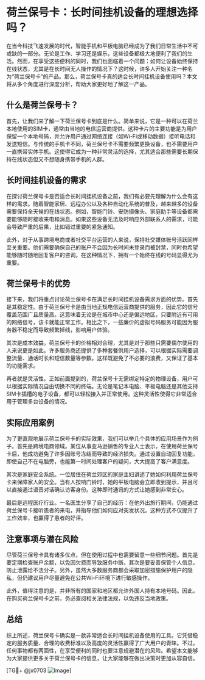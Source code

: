 # 荷兰保号卡：长时间挂机设备的理想选择吗？

在当今科技飞速发展的时代，智能手机和平板电脑已经成为了我们日常生活中不可或缺的一部分。无论是工作、学习还是娱乐，这些设备都极大地便利了我们的生活。然而，在享受这些便利的同时，我们也面临着一个问题：如何让设备始终保持在线状态，尤其是在长时间无人操作的情况下？这时候，许多人开始关注一种名为“荷兰保号卡”的产品。那么，荷兰保号卡真的适合长时间挂机设备使用吗？本文将从多个角度进行深度分析，帮助大家更好地了解这一产品。

## 什么是荷兰保号卡？

首先，让我们来了解一下荷兰保号卡到底是什么。简单来说，它是一种可以在荷兰本地使用的SIM卡，通常由当地的电信运营商提供。这种卡片的主要功能是为用户保留一个本地号码，并允许用户通过网络连接（如Wi-Fi或移动数据）接听电话和发送短信。与传统的手机卡不同，荷兰保号卡不需要频繁更换设备，也不需要用户一直携带实体手机。这使得它成为一种非常灵活的选择，尤其适合那些需要长期保持在线状态但又不想随身携带手机的人群。

## 长时间挂机设备的需求

在探讨荷兰保号卡是否适合长时间挂机设备之前，我们有必要先理解为什么会有这样的需求。随着智能家居、远程办公以及各种自动化系统的普及，越来越多的设备需要保持全天候的在线状态。例如，智能门铃、安防摄像头、家庭助手等设备都需要能够随时接收来电和消息。如果这些设备无法及时响应外部联系人的需求，可能会导致严重的后果，比如错过重要的紧急通知。

此外，对于从事跨境电商或者社交平台运营的人来说，保持社交媒体账号活跃同样至关重要。他们需要确保自己的账户不会因为长时间未登录而被封禁，同时也希望能够随时随地回复客户的咨询。在这种情况下，拥有一个始终在线的号码显得尤为重要。

## 荷兰保号卡的优势

接下来，我们将重点讨论荷兰保号卡在满足长时间挂机设备需求方面的优势。首先是其稳定性。由于荷兰保号卡是由当地正规电信运营商提供的服务，因此它的信号覆盖范围广且质量高。这意味着无论是在城市中心还是偏远地区，只要附近有可用的网络信号，该卡就能正常工作。相比之下，一些廉价的虚拟号码服务可能因为服务器不稳定而导致频繁掉线，影响用户体验。

其次是成本效益。荷兰保号卡的价格相对合理，尤其是对于那些只需要偶尔使用的人来说更是如此。许多服务商还提供了多种套餐供用户选择，可以根据实际需要调整流量、通话时长和短信数量等参数。这样既避免了不必要的浪费，又保证了基本的功能需求。

再者就是灵活性。正如前面提到的，荷兰保号卡无需绑定特定的物理设备，用户可以根据实际情况自由切换不同的终端。无论是笔记本电脑、平板电脑还是其他支持SIM卡插槽的电子设备，都可以轻松接入并正常使用。这种灵活性使得它非常适合用于管理多台设备的情况。

## 实际应用案例

为了更直观地展示荷兰保号卡的实际效果，我们可以举几个具体的应用场景作为例子。首先是跨境电商领域。某位从事亚马逊销售的专业人士表示，在使用荷兰保号卡后，他成功避免了许多因账号冻结而导致的经济损失。通过设置自动回复功能，即使自己不在电脑旁，也能第一时间处理客户的疑问，大大提高了客户满意度。

其次是家庭安全系统。一位居住在荷兰郊区的家庭主妇讲述了她如何利用荷兰保号卡来保障家人的安全。当有人按响门铃时，她的平板电脑会立即收到提示，并且可以直接通过语音对话确认访客身份。这种即时通讯的方式让她感到非常安心。

最后是远程医疗行业。一名医生分享了自己的经历：在他外出旅行期间，仍能通过荷兰保号卡接听患者的来电，并指导他们如何应对突发状况。这种方式不仅提升了工作效率，也赢得了患者的好评。

## 注意事项与潜在风险

尽管荷兰保号卡具有诸多优点，但在使用过程中也需要留意一些细节问题。首先是要定期检查账户余额，以免因欠费而导致服务中断。其次是要妥善保管个人信息，防止泄露给不法分子。另外，虽然大多数服务商都会采取加密措施保护用户的隐私，但仍建议用户尽量避免在公共Wi-Fi环境下进行敏感操作。

此外，值得注意的是，并非所有的国家和地区都允许外国人持有本地号码。因此，在购买荷兰保号卡之前，务必查阅相关法律法规，以免违反当地政策。

## 总结

综上所述，荷兰保号卡确实是一款非常适合长时间挂机设备使用的工具。它凭借稳定的服务质量、合理的收费标准以及高度的灵活性赢得了广大用户的青睐。不过，任何事物都有两面性，在享受便利的同时也要注意规避潜在的风险。希望本文能够为大家提供更多关于荷兰保号卡的信息，让大家能够在做出决策时更加从容自信。

[TG💪+ @jx0703 ![Image](https://github.com/user-attachments/assets/dbca1d08-cadb-493c-b0ec-ad6f7a83f270)]